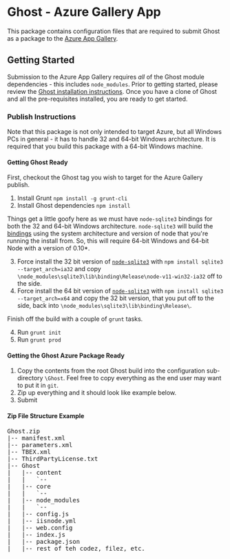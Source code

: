 # Ghost - Azure Gallery App

This package contains configuration files that are required to submit Ghost as a package to the [Azure App Gallery](http://www.microsoft.com/web/gallery/developer.aspx).

## Getting Started

Submission to the Azure App Gallery requires _all_ of the Ghost module dependencies - this includes `node_modules`.  Prior to getting started, please review the [Ghost installation instructions](https://github.com/TryGhost/Ghost/blob/master/CONTRIBUTING.md#installation--setup-instructions).  Once you have a clone of Ghost and all the pre-requisites installed, you are ready to get started.


### Publish Instructions

Note that this package is not only intended to target Azure, but all Windows PCs in general - it has to handle 32 and 64-bit Windows architecture.  It is required that you build this package with a 64-bit Windows machine.

#### Getting Ghost Ready

First, checkout the Ghost tag you wish to target for the Azure Gallery publish.

1. Install Grunt `npm install -g grunt-cli`
2. Install Ghost dependencies `npm install`

Things get a little goofy here as we must have `node-sqlite3` bindings for both the 32 and 64-bit Windows architecture.  `node-sqlite3` will build the [bindings](https://github.com/mapbox/node-sqlite3/wiki/Binaries) using the system architecture and version of node that you're running the install from.  So, this will require 64-bit Windows and 64-bit Node with a version of 0.10*.

3. Force install the 32 bit version of [`node-sqlite3`](https://github.com/mapbox/node-sqlite3) with `npm install sqlite3 --target_arch=ia32` and copy `\node_modules\sqlite3\lib\binding\Release\node-v11-win32-ia32` off to the side.
4. Force install the 64 bit version of [`node-sqlite3`](https://github.com/mapbox/node-sqlite3) with `npm install sqlite3 --target_arch=x64` and copy the 32 bit version, that you put off to the side, back into `\node_modules\sqlite3\lib\binding\Release\`.

Finish off the build with a couple of `grunt` tasks.

4. Run `grunt init`
5. Run `grunt prod`

#### Getting the Ghost Azure Package Ready

1. Copy the contents from the root Ghost build into the configuration sub-directory `\Ghost`.  Feel free to copy everything as the end user may want to put it in `git`.
2. Zip up everything and it should look like example below.
3. Submit

#### Zip File Structure Example

<pre>
Ghost.zip  
|-- manifest.xml  
|-- parameters.xml
|-- TBEX.xml  
|-- ThirdPartyLicense.txt  
|-- Ghost  
|   |-- content  
|   |   `-- 
|   |-- core
|   |   `-- 
|   |-- node_modules
|   |   `-- 
|   |-- config.js
|   |-- iisnode.yml  
|   |-- web.config  
|   |-- index.js
|   |-- package.json
|   |-- rest of teh codez, filez, etc.
</pre>